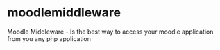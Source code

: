 # moodlemiddleware
Moodle Middleware - Is the best way to access your moodle application from you any php application
